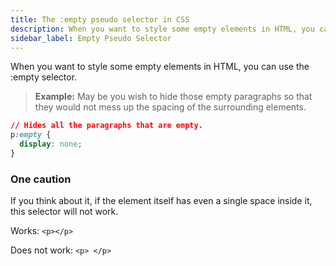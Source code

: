 ```yaml
---
title: The :empty pseudo selector in CSS
description: When you want to style some empty elements in HTML, you can use the :empty selector.
sidebar_label: Empty Pseudo Selector
---
```


When you want to style some empty elements in HTML, you can use the :empty selector.

> **Example:** May be you wish to hide those empty paragraphs so that they would not mess up the spacing of the surrounding elements.

```css
// Hides all the paragraphs that are empty.
p:empty {
  display: none;
}
```

### One caution

If you think about it, if the element itself has even a single space inside it, this selector will not work.

Works: `<p></p>`

Does not work: `<p> </p>`
